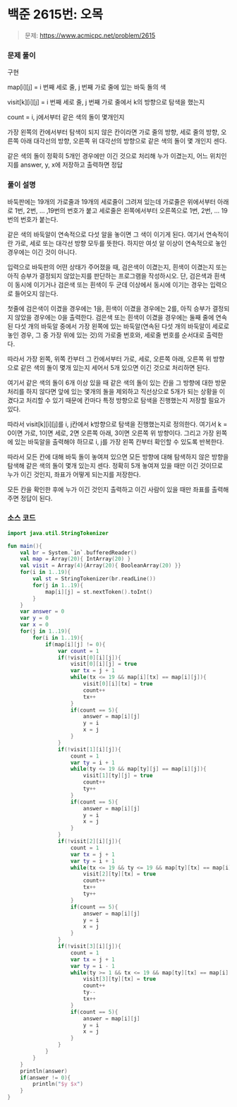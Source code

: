 # 백준 2615번: 오목

> 문제: https://www.acmicpc.net/problem/2615

### 문제 풀이

구현

map[i][j] = i 번째 세로 줄, j 번째 가로 줄에 있는 바둑 돌의 색

visit[k][i][j] = i 번째 세로 줄, j 번째 가로 줄에서 k의 방향으로 탐색을 했는지

count = i, j에서부터 같은 색의 돌이 몇개인지

가장 왼쪽의 칸에서부터 탐색이 되지 않은 칸이라면 가로 줄의 방향, 세로 줄의 방향, 오른쪽 아래 대각선의 방향, 오른쪽 위 대각선의 방향으로 같은 색의 돌이 몇 개인지 센다.

같은 색의 돌이 정확히 5개인 경우에만 이긴 것으로 처리해 누가 이겼는지, 어느 위치인지를 answer, y, x에 저장하고 출력하면 정답

### 풀이 설명

바둑판에는 19개의 가로줄과 19개의 세로줄이 그려져 있는데 가로줄은 위에서부터 아래로 1번, 2번, ... ,19번의 번호가 붙고 세로줄은 왼쪽에서부터 오른쪽으로 1번, 2번, ... 19번의 번호가 붙는다.

같은 색의 바둑알이 연속적으로 다섯 알을 놓이면 그 색이 이기게 된다. 여기서 연속적이란 가로, 세로 또는 대각선 방향 모두를 뜻한다. 하지만 여섯 알 이상이 연속적으로 놓인 경우에는 이긴 것이 아니다.

입력으로 바둑판의 어떤 상태가 주어졌을 때, 검은색이 이겼는지, 흰색이 이겼는지 또는 아직 승부가 결정되지 않았는지를 판단하는 프로그램을 작성하시오. 단, 검은색과 흰색이 동시에 이기거나 검은색 또는 흰색이 두 군데 이상에서 동시에 이기는 경우는 입력으로 들어오지 않는다.

첫줄에 검은색이 이겼을 경우에는 1을, 흰색이 이겼을 경우에는 2를, 아직 승부가 결정되지 않았을 경우에는 0을 출력한다. 검은색 또는 흰색이 이겼을 경우에는 둘째 줄에 연속된 다섯 개의 바둑알 중에서 가장 왼쪽에 있는 바둑알(연속된 다섯 개의 바둑알이 세로로 놓인 경우, 그 중 가장 위에 있는 것)의 가로줄 번호와, 세로줄 번호를 순서대로 출력한다.

따라서 가장 왼쪽, 위쪽 칸부터 그 칸에서부터 가로, 세로, 오른쪽 아래, 오른쪽 위 방향으로 같은 색의 돌이 몇개 있는지 세어서 5개 있으면 이긴 것으로 처리하면 된다.

여기서 같은 색의 돌이 6개 이상 있을 때 같은 색의 돌이 있는 칸을 그 방향에 대한 방문처리를 하지 않다면 앞에 있는 몇개의 돌을 제외하고 직선상으로 5개가 되는 상황을 이겼다고 처리할 수 있기 때문에 칸마다 특정 방향으로 탐색을 진행했는지 저장할 필요가 있다.

따라서 visit[k][i][j]를 i, j칸에서 k방향으로 탐색을 진행했는지로 정의한다. 여기서 k = 0이면 가로, 1이면 세로, 2면 오른쪽 아래, 3이면 오른쪽 위 방향이다. 그리고 가장 왼쪽에 있는 바둑알을 출력해야 하므로 i, j를 가장 왼쪽 칸부터 확인할 수 있도록 반복한다.

따라서 모든 칸에 대해 바둑 돌이 놓여져 있으면 모든 방향에 대해 탐색하지 않은 방향을 탐색해 같은 색의 돌이 몇개 있는지 센다. 정확히 5개 놓여져 있을 때만 이긴 것이므로 누가 이긴 것인지, 좌표가 어떻게 되는지를 저장한다.

모든 칸을 확인한 후에 누가 이긴 것인지 출력하고 이긴 사람이 있을 때만 좌표를 출력해주면 정답이 된다.

### 소스 코드
```kotlin
import java.util.StringTokenizer

fun main(){
    val br = System.`in`.bufferedReader()
    val map = Array(20){ IntArray(20) }
    val visit = Array(4){Array(20){ BooleanArray(20) }}
    for(i in 1..19){
        val st = StringTokenizer(br.readLine())
        for(j in 1..19){
            map[i][j] = st.nextToken().toInt()
        }
    }
    var answer = 0
    var y = 0
    var x = 0
    for(j in 1..19){
        for(i in 1..19){
            if(map[i][j] != 0){
                var count = 1
                if(!visit[0][i][j]){
                    visit[0][i][j] = true
                    var tx = j + 1
                    while(tx <= 19 && map[i][tx] == map[i][j]){
                        visit[0][i][tx] = true
                        count++
                        tx++
                    }
                    if(count == 5){
                        answer = map[i][j]
                        y = i
                        x = j
                    }
                }
                if(!visit[1][i][j]){
                    count = 1
                    var ty = i + 1
                    while(ty <= 19 && map[ty][j] == map[i][j]){
                        visit[1][ty][j] = true
                        count++
                        ty++
                    }
                    if(count == 5){
                        answer = map[i][j]
                        y = i
                        x = j
                    }
                }
                if(!visit[2][i][j]){
                    count = 1
                    var tx = j + 1
                    var ty = i + 1
                    while(tx <= 19 && ty <= 19 && map[ty][tx] == map[i][j]){
                        visit[2][ty][tx] = true
                        count++
                        tx++
                        ty++
                    }
                    if(count == 5){
                        answer = map[i][j]
                        y = i
                        x = j
                    }
                }
                if(!visit[3][i][j]){
                    count = 1
                    var tx = j + 1
                    var ty = i - 1
                    while(ty >= 1 && tx <= 19 && map[ty][tx] == map[i][j]){
                        visit[3][ty][tx] = true
                        count++
                        ty--
                        tx++
                    }
                    if(count == 5){
                        answer = map[i][j]
                        y = i
                        x = j
                    }
                }
            }
        }
    }
    println(answer)
    if(answer != 0){
        println("$y $x")
    }
}
```